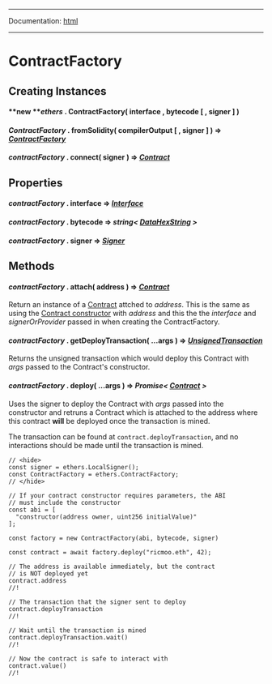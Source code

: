 -----

Documentation: [html](https://docs.ethers.io/)

-----

ContractFactory
===============

Creating Instances
------------------

#### **new ***ethers* . **ContractFactory**( interface , bytecode [ , signer ] )



#### *ContractFactory* . **fromSolidity**( compilerOutput [ , signer ] ) => *[ContractFactory](/v5/api/contract/contract-factory/)*



#### *contractFactory* . **connect**( signer ) => *[Contract](/v5/api/contract/contract/)*



Properties
----------

#### *contractFactory* . **interface** => *[Interface](/v5/api/utils/abi/interface/)*



#### *contractFactory* . **bytecode** => *string< [DataHexString](/v5/api/utils/bytes/#DataHexString) >*



#### *contractFactory* . **signer** => *[Signer](/v5/api/signer/#Signer)*



Methods
-------

#### *contractFactory* . **attach**( address ) => *[Contract](/v5/api/contract/contract/)*

Return an instance of a [Contract](/v5/api/contract/contract/) attched to *address*. This is the same as using the [Contract constructor](/v5/api/contract/contract/#Contract--creating) with *address* and this the the *interface* and *signerOrProvider* passed in when creating the ContractFactory.


#### *contractFactory* . **getDeployTransaction**( ...args ) => *[UnsignedTransaction](/v5/api/utils/transactions/#UnsignedTransaction)*

Returns the unsigned transaction which would deploy this Contract with *args* passed to the Contract's constructor.


#### *contractFactory* . **deploy**( ...args ) => *Promise< [Contract](/v5/api/contract/contract/) >*

Uses the signer to deploy the Contract with *args* passed into the constructor and retruns a Contract which is attached to the address where this contract **will** be deployed once the transaction is mined.

The transaction can be found at `contract.deployTransaction`, and no interactions should be made until the transaction is mined.


```
// <hide>
const signer = ethers.LocalSigner();
const ContractFactory = ethers.ContractFactory;
// </hide>

// If your contract constructor requires parameters, the ABI
// must include the constructor
const abi = [
  "constructor(address owner, uint256 initialValue)"
];

const factory = new ContractFactory(abi, bytecode, signer)

const contract = await factory.deploy("ricmoo.eth", 42);

// The address is available immediately, but the contract
// is NOT deployed yet
contract.address
//!

// The transaction that the signer sent to deploy
contract.deployTransaction
//!

// Wait until the transaction is mined
contract.deployTransaction.wait()
//!

// Now the contract is safe to interact with
contract.value()
//!
```

